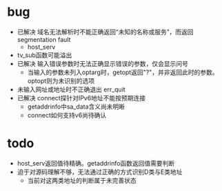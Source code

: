 # bug

- 已解决	域名无法解析时不能正确返回“未知的名称或服务”，而返回segmentation fault
	- host_serv
- tv_sub函数可能溢出
- 已解决	输入错误参数时无法正确显示错误的参数，仅会显示问号
	- 当输入的参数未列入optarg时，getopt返回"?"，并非返回此时的参数。optopt则为未识别的选项
- 未输入网址或地址时不正确退出 err_quit
- 已解决 connect探针对IPv6地址不能按预期连接
	- getaddrinfo中sa_data含义尚未明晰
	- connect如何支持v6尚待确认

# todo

- host_serv返回值待精确。getaddrinfo函数返回值需要判断
- 迫于对源码理解不够，无法通过正确的方式识别D类与E类地址
	- 当前对这两类地址的判断属于未完善状态